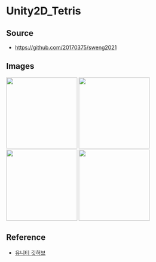 # Unity2D_Tetris

## Source
+ https://github.com/20170375/sweng2021

## Images
<img src="https://user-images.githubusercontent.com/62216628/124820877-fdc55580-dfa8-11eb-88b2-e27a71f842cb.PNG" width="190px"> <img src="https://user-images.githubusercontent.com/62216628/124819516-50057700-dfa7-11eb-8eb6-7986eb04b6d3.PNG" width="190px"> <img src="https://user-images.githubusercontent.com/62216628/124819568-5d226600-dfa7-11eb-8a98-f8602c7fbbd8.PNG" width="190px"> <img src="https://user-images.githubusercontent.com/62216628/124819596-64e20a80-dfa7-11eb-932c-60115390c73f.PNG" width="190px">

## Reference
+ [유니티 깃허브](https://morm.tistory.com/246)
